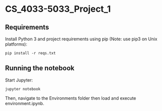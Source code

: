 # CS_4033-5033_Project_1

## Requirements

Install Python 3 and project requirements using pip (Note: use pip3 on Unix platforms):
```
pip install -r reqs.txt
```

## Running the notebook

Start Jupyter:

```
jupyter notebook
```

Then, navigate to the Environments folder then load and execute environment.ipynb.
